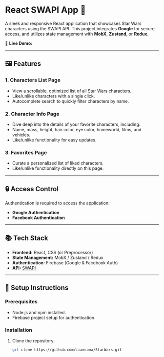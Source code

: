 # React SWAPI App 🌌  

A sleek and responsive React application that showcases Star Wars characters using the SWAPI API. This project integrates **Google** for secure access, and utilizes state management with **MobX**, **Zustand**, or **Redux**.  

🚀 **Live Demo:**

---

## 🖼️ Features  

### 1. **Characters List Page**  
- View a scrollable, optimized list of all Star Wars characters.  
- Like/unlike characters with a single click.  
- Autocomplete search to quickly filter characters by name.  

### 2. **Character Info Page**  
- Dive deep into the details of your favorite characters, including:  
- Name, mass, height, hair color, eye color, homeworld, films, and vehicles.  
- Like/unlike functionality for easy updates.  

### 3. **Favorites Page**  
- Curate a personalized list of liked characters.  
- Like/unlike functionality directly on this page.  

---

## 🔒 Access Control  

Authentication is required to access the application:  
- **Google Authentication**  
- **Facebook Authentication**  

---

## 📚 Tech Stack  

- **Frontend:** React, CSS (or Preprocessor)  
- **State Management:** MobX / Zustand / Redux  
- **Authentication:** Firebase (Google & Facebook Auth)  
- **API:** [SWAPI](https://swapi.dev/api/people)  

---

## 📖 Setup Instructions  

### Prerequisites  
- Node.js and npm installed.  
- Firebase project setup for authentication.  

### Installation  
1. Clone the repository:  
   ```bash  
   git clone https://github.com/iiamsona/StarWars.git